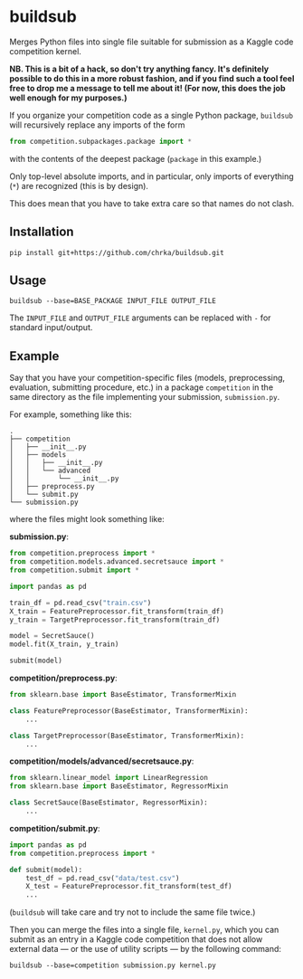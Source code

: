 # buildsub

Merges Python files into single file suitable for submission as a Kaggle code
competition kernel.

**NB. This is a bit of a hack, so don't try anything fancy.  It's definitely
possible to do this in a more robust fashion, and if you find such a tool
feel free to drop me a message to tell me about it! (For now, this does the
job well enough for my purposes.)**

If you organize your competition code as a single Python package, `buildsub`
will recursively replace any imports of the form

```python
from competition.subpackages.package import *
```

with the contents of the deepest package (`package` in this example.) 

Only top-level absolute imports, and in particular, only imports of everything 
(`*`) are recognized (this is by design).

This does mean that you have to take extra care so that names do not clash.

## Installation

```shell script
pip install git+https://github.com/chrka/buildsub.git
```

## Usage

```shell script
buildsub --base=BASE_PACKAGE INPUT_FILE OUTPUT_FILE
```
The `INPUT_FILE` and `OUTPUT_FILE` arguments can be replaced with `-` for
standard input/output.

## Example

Say that you have your competition-specific files (models, preprocessing, 
evaluation, submitting procedure, etc.) in a package `competition` in the
same directory as the file implementing your submission, `submission.py`.

For example, something like this:

```
.
├── competition
│   ├── __init__.py
│   ├── models
│   │   ├── __init__.py
│   │   └── advanced
│   │       └── __init__.py
│   ├── preprocess.py
│   └── submit.py
└── submission.py
```

where the files might look something like:

**submission.py**:
```python
from competition.preprocess import *
from competition.models.advanced.secretsauce import *
from competition.submit import *

import pandas as pd

train_df = pd.read_csv("train.csv")
X_train = FeaturePreprocessor.fit_transform(train_df)
y_train = TargetPreprocessor.fit_transform(train_df)

model = SecretSauce()
model.fit(X_train, y_train)

submit(model)
```

**competition/preprocess.py**:
```python
from sklearn.base import BaseEstimator, TransformerMixin

class FeaturePreprocessor(BaseEstimator, TransformerMixin):
    ...

class TargetPreprocessor(BaseEstimator, TransformerMixin):
    ...
```

**competition/models/advanced/secretsauce.py**:
```python
from sklearn.linear_model import LinearRegression
from sklearn.base import BaseEstimator, RegressorMixin

class SecretSauce(BaseEstimator, RegressorMixin):
    ... 
```

**competition/submit.py**:
```python
import pandas as pd
from competition.preprocess import *

def submit(model):
    test_df = pd.read_csv("data/test.csv")
    X_test = FeaturePreprocessor.fit_transform(test_df)
    ...
```

(`buildsub` will take care and try not to include the same file twice.)

Then you can merge the files into a single file, `kernel.py`, which you can
submit as an entry in a Kaggle code competition that does not allow external
data — or the use of utility scripts — by the following command:

```shell script
buildsub --base=competition submission.py kernel.py
```